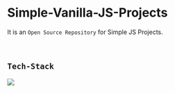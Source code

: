 # Simple-Vanilla-JS-Projects
It is an `Open Source Repository` for Simple JS Projects.

</br>

## `Tech-Stack`
<img src="https://img.shields.io/badge/JavaScript-323330?style=for-the-badge&logo=javascript&logoColor=F7DF1E" />
